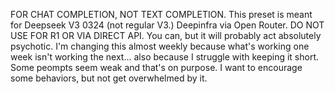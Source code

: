 FOR CHAT COMPLETION, NOT TEXT COMPLETION.
This preset is meant for Deepseek V3 0324 (not regular V3.) Deepinfra via Open Router.
DO NOT USE FOR R1 OR VIA DIRECT API. You can, but it will probably act absolutely psychotic.
I'm changing this almost weekly because what's working one week isn't working the next... also because I struggle with keeping it short.
Some peompts seem weak and that's on purpose. I want to encourage some behaviors, but not get overwhelmed by it.
